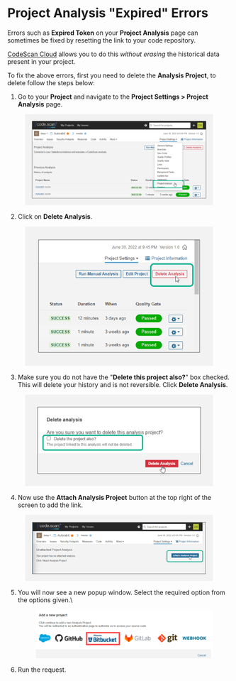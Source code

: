 # Project Analysis "Expired" Errors

Errors such as **Expired Token** on your **Project Analysis** page can sometimes be fixed by resetting the link to your code repository.

[CodeScan Cloud](https://www.codescan.io/products/cloud/) allows you to do this _without erasing_ the historical data present in your project.

To fix the above errors, first you need to delete the **Analysis Project**, to delete follow the steps below:

1. Go to your **Project** and navigate to the **Project Settings > Project Analysis** page.

<figure><img src="../../../../.gitbook/assets/image (444).png" alt=""><figcaption></figcaption></figure>

2. Click on **Delete Analysis**.

<figure><img src="../../../../.gitbook/assets/image (445).png" alt=""><figcaption></figcaption></figure>

3. Make sure you do not have the "**Delete this project also?**" box checked. This will delete your history and is not reversible. Click **Delete Analysis**.

<figure><img src="../../../../.gitbook/assets/image (446).png" alt=""><figcaption></figcaption></figure>

4. Now use the **Attach Analysis Project** button at the top right of the screen to add the link.

<figure><img src="../../../../.gitbook/assets/image (447).png" alt=""><figcaption></figcaption></figure>

5.  You will now see a new popup window. Select the required option from the options given.\


    <figure><img src="../../../../.gitbook/assets/image (1) (1) (1) (1) (1) (1) (1) (1) (1) (1) (1) (1) (1) (1) (1) (1).png" alt=""><figcaption></figcaption></figure>
6. Run the request.&#x20;
